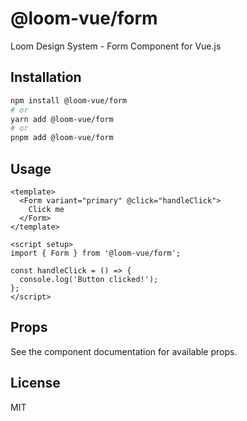# @loom-vue/form

Loom Design System - Form Component for Vue.js

## Installation

```bash
npm install @loom-vue/form
# or
yarn add @loom-vue/form
# or
pnpm add @loom-vue/form
```

## Usage

```vue
<template>
  <Form variant="primary" @click="handleClick">
    Click me
  </Form>
</template>

<script setup>
import { Form } from '@loom-vue/form';

const handleClick = () => {
  console.log('Button clicked!');
};
</script>
```

## Props

See the component documentation for available props.

## License

MIT
